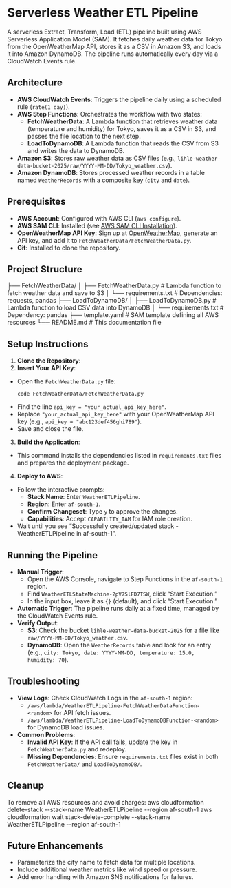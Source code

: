 # Serverless Weather ETL Pipeline

A serverless Extract, Transform, Load (ETL) pipeline built using AWS Serverless Application Model (SAM). It fetches daily weather data for Tokyo from the OpenWeatherMap API, stores it as a CSV in Amazon S3, and loads it into Amazon DynamoDB. The pipeline runs automatically every day via a CloudWatch Events rule.

## Architecture
- **AWS CloudWatch Events**: Triggers the pipeline daily using a scheduled rule (`rate(1 day)`).
- **AWS Step Functions**: Orchestrates the workflow with two states:
  - **FetchWeatherData**: A Lambda function that retrieves weather data (temperature and humidity) for Tokyo, saves it as a CSV in S3, and passes the file location to the next step.
  - **LoadToDynamoDB**: A Lambda function that reads the CSV from S3 and writes the data to DynamoDB.
- **Amazon S3**: Stores raw weather data as CSV files (e.g., `lihle-weather-data-bucket-2025/raw/YYYY-MM-DD/Tokyo_weather.csv`).
- **Amazon DynamoDB**: Stores processed weather records in a table named `WeatherRecords` with a composite key (`city` and `date`).

## Prerequisites
- **AWS Account**: Configured with AWS CLI (`aws configure`).
- **AWS SAM CLI**: Installed (see [AWS SAM CLI Installation](https://docs.aws.amazon.com/serverless-application-model/latest/developerguide/install-sam-cli.html)).
- **OpenWeatherMap API Key**: Sign up at [OpenWeatherMap](https://openweathermap.org/), generate an API key, and add it to `FetchWeatherData/FetchWeatherData.py`.
- **Git**: Installed to clone the repository.

## Project Structure

├── FetchWeatherData/
│   ├── FetchWeatherData.py    # Lambda function to fetch weather data and save to S3
│   └── requirements.txt       # Dependencies: requests, pandas
├── LoadToDynamoDB/
│   ├── LoadToDynamoDB.py      # Lambda function to load CSV data into DynamoDB
│   └── requirements.txt       # Dependency: pandas
├── template.yaml              # SAM template defining all AWS resources
└── README.md                  # This documentation file


## Setup Instructions

1. **Clone the Repository**:
2. **Insert Your API Key**:
- Open the `FetchWeatherData.py` file:
  ```
  code FetchWeatherData/FetchWeatherData.py
  ```
- Find the line `api_key = "your_actual_api_key_here"`.
- Replace `"your_actual_api_key_here"` with your OpenWeatherMap API key (e.g., `api_key = "abc123def456ghi789"`).
- Save and close the file.
3. **Build the Application**:
- This command installs the dependencies listed in `requirements.txt` files and prepares the deployment package.
4. **Deploy to AWS**:
- Follow the interactive prompts:
  - **Stack Name**: Enter `WeatherETLPipeline`.
  - **Region**: Enter `af-south-1`.
  - **Confirm Changeset**: Type `y` to approve the changes.
  - **Capabilities**: Accept `CAPABILITY_IAM` for IAM role creation.
- Wait until you see “Successfully created/updated stack - WeatherETLPipeline in af-south-1”.

## Running the Pipeline

- **Manual Trigger**:
  - Open the AWS Console, navigate to Step Functions in the `af-south-1` region.
  - Find `WeatherETLStateMachine-2pV7SlFD7TSW`, click “Start Execution.”
  - In the input box, leave it as `{}` (default), and click “Start Execution.”
- **Automatic Trigger**: The pipeline runs daily at a fixed time, managed by the CloudWatch Events rule.
- **Verify Output**:
  - **S3**: Check the bucket `lihle-weather-data-bucket-2025` for a file like `raw/YYYY-MM-DD/Tokyo_weather.csv`.
  - **DynamoDB**: Open the `WeatherRecords` table and look for an entry (e.g., `city: Tokyo, date: YYYY-MM-DD, temperature: 15.0, humidity: 70`).

## Troubleshooting

- **View Logs**: Check CloudWatch Logs in the `af-south-1` region:
  - `/aws/lambda/WeatherETLPipeline-FetchWeatherDataFunction-<random>` for API fetch issues.
  - `/aws/lambda/WeatherETLPipeline-LoadToDynamoDBFunction-<random>` for DynamoDB load issues.
- **Common Problems**:
  - **Invalid API Key**: If the API call fails, update the key in `FetchWeatherData.py` and redeploy.
  - **Missing Dependencies**: Ensure `requirements.txt` files exist in both `FetchWeatherData/` and `LoadToDynamoDB/`.

## Cleanup

To remove all AWS resources and avoid charges:
aws cloudformation delete-stack --stack-name WeatherETLPipeline --region af-south-1
aws cloudformation wait stack-delete-complete --stack-name WeatherETLPipeline --region af-south-1


## Future Enhancements

- Parameterize the city name to fetch data for multiple locations.
- Include additional weather metrics like wind speed or pressure.
- Add error handling with Amazon SNS notifications for failures.